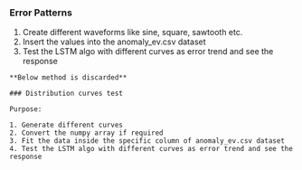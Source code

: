 ### Error Patterns

1. Create different waveforms like sine, square, sawtooth etc.
2. Insert the values into the anomaly_ev.csv dataset
3. Test the LSTM algo with different curves as error trend and see the response

```
**Below method is discarded**

### Distribution curves test

Purpose:

1. Generate different curves
2. Convert the numpy array if required
3. Fit the data inside the specific column of anomaly_ev.csv dataset
4. Test the LSTM algo with different curves as error trend and see the response
```
